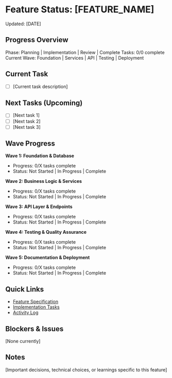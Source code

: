 # Feature Status: [FEATURE_NAME]
Updated: [DATE]

## Progress Overview
Phase: Planning | Implementation | Review | Complete
Tasks: 0/0 complete
Current Wave: Foundation | Services | API | Testing | Deployment

## Current Task
- [ ] [Current task description]

## Next Tasks (Upcoming)
- [ ] [Next task 1]
- [ ] [Next task 2]
- [ ] [Next task 3]

## Wave Progress
**Wave 1: Foundation & Database**
- Progress: 0/X tasks complete
- Status: Not Started | In Progress | Complete

**Wave 2: Business Logic & Services**
- Progress: 0/X tasks complete  
- Status: Not Started | In Progress | Complete

**Wave 3: API Layer & Endpoints**
- Progress: 0/X tasks complete
- Status: Not Started | In Progress | Complete

**Wave 4: Testing & Quality Assurance**
- Progress: 0/X tasks complete
- Status: Not Started | In Progress | Complete

**Wave 5: Documentation & Deployment**
- Progress: 0/X tasks complete
- Status: Not Started | In Progress | Complete

## Quick Links
- [Feature Specification](feature.md)
- [Implementation Tasks](tasks.md)
- [Activity Log](ACTIVITY.md)

## Blockers & Issues
[None currently]

## Notes
[Important decisions, technical choices, or learnings specific to this feature]
